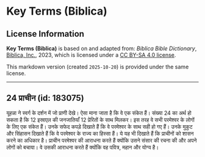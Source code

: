 # Key Terms (Biblica)

## License Information

**Key Terms (Biblica)** is based on and adapted from: _Biblica Bible Dictionary_, [Biblica, Inc.](https://www.biblica.com/), 2023, which is licensed under a [CC BY-SA 4.0 license](https://creativecommons.org/licenses/by-sa/4.0/legalcode.en).

This markdown version (created `2025-10-20`) is provided under the same license.



--------------------------------

## 24 प्राचीन (id: 183075)

यूहन्ना ने स्वर्ग के दर्शन में जो प्राणी देखे। ऐसा माना जाता है कि वे एक संकेत हैं। संख्या 24 का अर्थ हो सकता है कि 12 इस्राएल की जनजातियाँ 12 प्रेरितों के साथ मिलकर। इस तरह वे सभी परमेश्वर के लोगों के लिए एक संकेत हैं। उनके सफेद कपड़े दिखाते हैं कि वे परमेश्वर के साथ सही हो गए हैं। उनके मुकुट और सिंहासन दिखाते हैं कि वे परमेश्वर के राज्य का हिस्सा हैं। ये यह भी दिखाते हैं कि प्राचीनों को शासन करने का अधिकार है। प्राचीन परमेश्वर की आराधना करते हैं क्योंकि उसने संसार की रचना की और अपने लोगों को बचाया। वे उसकी आराधना करते हैं क्योंकि वह पवित्र, महान और योग्य है।


